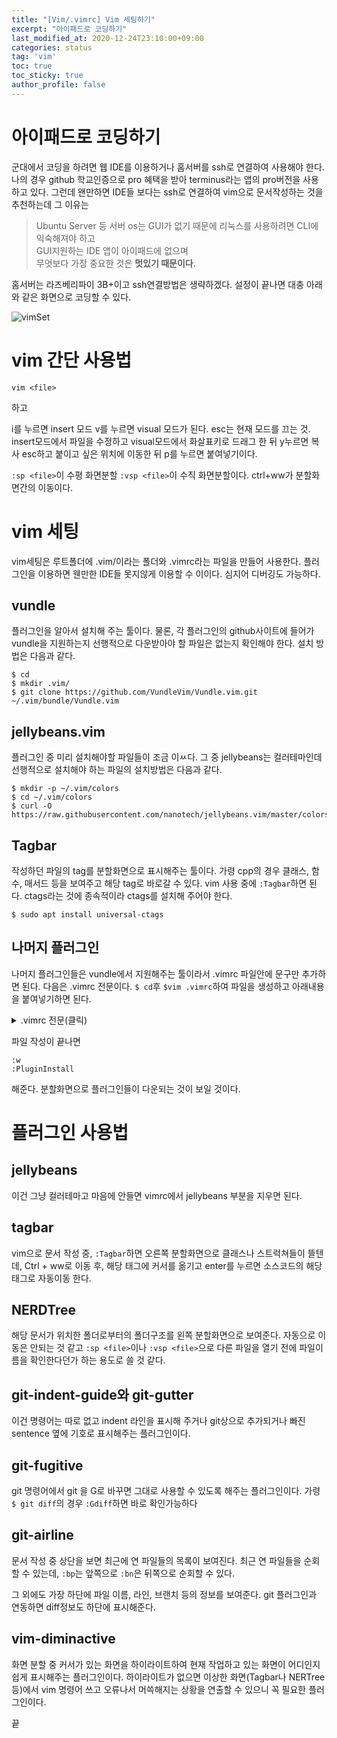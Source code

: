 ```yaml
---
title: "[Vim/.vimrc] Vim 세팅하기"
excerpt: "아이패드로 코딩하기"
last_modified_at: 2020-12-24T23:10:00+09:00
categories: status
tag: 'vim'
toc: true
toc_sticky: true
author_profile: false
---
```


# 아이패드로 코딩하기

군대에서 코딩을 하려면 웹 IDE를 이용하거나 홈서버를 ssh로 연결하여 사용해야 한다. 나의 경우 github 학교인증으로 pro 혜택을 받아 terminus라는 앱의 pro버전을 사용하고 있다.
그런데 왠만하면 IDE들 보다는 ssh로 연결하여 vim으로 문서작성하는 것을 추천하는데 그 이유는

> Ubuntu Server 등 서버 os는 GUI가 없기 때문에 리눅스를 사용하려면 CLI에 익숙해져야 하고  
> GUI지원하는 IDE 앱이 아이패드에 없으며  
> 무엇보다 가장 중요한 것은 **멋있기 때문이다**.

홈서버는 라즈베리파이 3B+이고 ssh연결방법은 생략하겠다. 
설정이 끝나면 대충 아래와 같은 화면으로 코딩할 수 있다.

![vimSet](https://vlee.kr/wp-content/uploads/2017/02/vim.png)

# vim 간단 사용법

``` shell
vim <file>
```
하고

i를 누르면 insert 모드 v를 누르면 visual 모드가 된다. esc는 현재 모드를 끄는 것.
insert모드에서 파일을 수정하고 visual모드에서 화살표키로 드래그 한 뒤 y누르면 복사 esc하고 붙이고 싶은 위치에 이동한 뒤 p를 누르면 붙여넣기이다.

`:sp <file>`이 수평 화면분할
`:vsp <file>`이 수직 화면분할이다.
ctrl+ww가 분할화면간의 이동이다.

# vim 세팅

vim세팅은 루트폴더에 .vim/이라는 폴더와 .vimrc라는 파일을 만들어 사용한다.
플러그인을 이용하면 웬만한 IDE들 못지않게 이용할 수 이이다. 심지어 디버깅도 가능하다.

## vundle

플러그인을 알아서 설치해 주는 툴이다. 물론, 각 플러그인의 github사이트에 들어가 vundle을 지원하는지 선행적으로 다운받아야 할 파일은 없는지 확인해야 한다.
설치 방법은 다음과 같다.

``` shell
$ cd
$ mkdir .vim/
$ git clone https://github.com/VundleVim/Vundle.vim.git ~/.vim/bundle/Vundle.vim
```

## jellybeans.vim

플러그인 중 미리 설치해야할 파일들이 조금 이ㅆ다.
그 중 jellybeans는 컬러테마인데 선행적으로 설치해야 하는 파일의 설치방법은 다음과 같다.

``` shell
$ mkdir -p ~/.vim/colors
$ cd ~/.vim/colors
$ curl -O https://raw.githubusercontent.com/nanotech/jellybeans.vim/master/colors/jellybeans.vim
```

## Tagbar

작성하던 파일의 tag를 분할화면으로 표시해주는 툴이다. 가령 cpp의 경우 클래스, 함수, 매서드 등을 보여주고 해당 tag로 바로갈 수 있다.
vim 사용 중에 `:Tagbar`하면 된다.
ctags라는 것에 종속적이라 ctags를 설치해 주어야 한다.

``` shell
$ sudo apt install universal-ctags
```

## 나머지 플러그인

나머지 플러그인들은 vundle에서 지원해주는 툴이라서 .vimrc 파일안에 문구만 추가하면 된다.
다음은 .vimrc 전문이다. `$ cd`후 `$vim .vimrc`하여 파일을 생성하고 아래내용을 붙여넣기하면 된다.

<details>
<summary>.vimrc 전문(클릭)</summary>
<div markdown="1">

``` shell
set hlsearch
set nu
set autoindent
set cindent
set ts=4
set sts=4
set shiftwidth=4
set showmatch
set smartcase
set smarttab
set smartindent
set ruler
set fileencodings=utf8,euc-kr


set shell=/bin/bash

set rtp+=~/.vim/bundle/Vundle.vim

call vundle#begin()

Plugin 'gmarik/Vundle.vim'
Plugin 'nanotech/jellybeans.vim'
Plugin 'majutsushi/tagbar'
Plugin 'scrooloose/nerdtree'
Plugin 'Xuyuanp/nerdtree-git-plugin' " nerdtree installation
Plugin 'nathanaelkane/vim-indent-guides'
Plugin 'airblade/vim-gitgutter' " vim with git status(added, modified, and removed lines)
Plugin 'tpope/vim-fugitive' " vim with git command(e.g., Gdiff)
Plugin 'vim-airline/vim-airline' " vim status bar
Plugin 'vim-airline/vim-airline-themes'
Plugin 'blueyed/vim-diminactive'

call vundle#end()

set t_Co=256

" for ctags
map <c-]> g<c-]>
set tags=tags;

" for jellybeans
colorscheme jellybeans

" for taglist
nmap <F8> :Tagbar<CR>

" for indent guide
let g:indentguides_spacechar = '┆'
let g:indentguides_tabchar = '|'
let g:indent_guides_enable_on_vim_startup = 1
let g:indent_guides_start_level=2
let g:indent_guides_guide_size=1

" for vim-airline
let g:airline#extensions#tabline#enabled = 1 " turn on buffer list
let g:airline_theme='hybrid'
set laststatus=2 " turn on bottom bar
let mapleader = ","
nnoremap <leader>q :bp<CR>
nnoremap <leader>w :bn<CR>

" for blueyed/vim-diminactive
let g:diminactive_enable_focus = 1

syntax enable
filetype indent on
highlight Comment term=bold cterm=bold ctermfg=4
```

</div>
</details>

파일 작성이 끝나면

``` shell
:w
:PluginInstall
```
해준다. 분할화면으로 플러그인들이 다운되는 것이 보일 것이다.

# 플러그인 사용법

## jellybeans

이건 그냥 컬러테마고 마음에 안들면 vimrc에서 jellybeans 부분을 지우면 된다.

## tagbar

vim으로 문서 작성 중, `:Tagbar`하면
오른쪽 분할화면으로 클래스나 스트럭쳐들이 뜰텐데, Ctrl + ww로 이동 후, 해당 태그에 커서를 옮기고 enter를 누르면 소스코드의 해당 태그로 자동이동 한다.

## NERDTree

해당 문서가 위치한 폴더로부터의 폴더구조를 왼쪽 분할화면으로 보여준다.
자동으로 이동은 안되는 것 같고
`:sp <file>`이나 `:vsp <file>`으로 다른 파일을 열기 전에 파일이름을 확인한다던가 하는 용도로 쓸 것 같다.

## git-indent-guide와 git-gutter

이건 명령어는 따로 없고 indent 라인을 표시해 주거나 git상으로 추가되거나 빠진 sentence 옆에 기호로 표시해주는 플러그인이다.

## git-fugitive

git 명령어에서 git 을 G로 바꾸면 그대로 사용할 수 있도록 해주는 플러그인이다. 가령
`$ git diff`의 경우 `:Gdiff`하면 바로 확인가능하다

## git-airline

문서 작성 중 상단을 보면 최근에 연 파일들의 목록이 보여진다.
최근 연 파일들을 순회할 수 있는데,
`:bp`는 앞쪽으로 `:bn`은 뒤쪽으로 순회할 수 있다.

그 외에도 가장 하단에 파일 이름, 라인, 브랜치 등의 정보를 보여준다. git 플러그인과 연동하면 diff정보도 하단에 표시해준다.

## vim-diminactive

화면 분할 중 커서가 있는 화면을 하이라이트하여 현재 작업하고 있는 화면이 어디인지 쉽게 표시해주는 플러그인이다.
하이라이트가 없으면 이상한 화면(Tagbar나 NERTree 등)에서 vim 명령어 쓰고 오류나서 머쓱해지는 상황을 연출할 수 있으니
꼭 필요한 플러그인이다.

끝